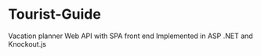 # Tourist-Guide
Vacation planner Web API with SPA front end Implemented in ASP .NET and Knockout.js
